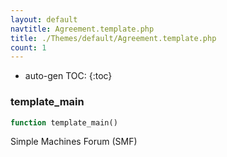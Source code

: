 ```yaml
---
layout: default
navtitle: Agreement.template.php
title: ./Themes/default/Agreement.template.php
count: 1
---
```

* auto-gen TOC:
{:toc}
### template_main

```php
function template_main()
```
Simple Machines Forum (SMF)



